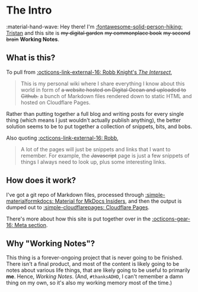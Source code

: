 # The Intro

:material-hand-wave: Hey there! I'm [:fontawesome-solid-person-hiking: Tristan](https://thh.sh) and this site is ~~my digital garden~~ ~~my commonplace book~~ ~~my second brain~~ **Working Notes**.

## What is this?
To pull from [:octicons-link-external-16: Robb Knight's *The Intersect*](https://intersect.rknight.me/),  
> This is my personal wiki where I share everything I know about this world in form of ~~a website hosted on Digital Ocean and uploaded to Github.~~ a bunch of Markdown files rendered down to static HTML and hosted on Cloudflare Pages.

Rather than putting together a full blog and writing posts for every single thing (which means I just wouldn't actually publish anything), the better solution seems to be to put together a collection of snippets, bits, and bobs.

Also quoting [:octicons-link-external-16: Robb](https://intersect.rknight.me/),  
> A lot of the pages will just be snippets and links that I want to remember. For example, the ~~Javascript~~ page is just a few snippets of things I always need to look up, plus some interesting links.

## How does it work?

I've got a git repo of Markdown files, processed through [:simple-materialformkdocs: Material for MkDocs Insiders](https://squidfunk.github.io/mkdocs-material/), and then the output is dumped out to [:simple-cloudflarepages: Cloudflare Pages](https://pages.dev).

There's more about how this site is put together over in the [:octicons-gear-16: Meta section](meta/index.md).

## Why "Working Notes"?
This thing is a forever-ongoing project that is never going to be finished. There isn't a final product, and most of the content is likely going to be notes about various life things, that are likely going to be useful to primarily **me**. Hence, *Working Notes*. (And, `#thanksADHD`, I can't remember a damn thing on my own, so it's also my working memory most of the time.)